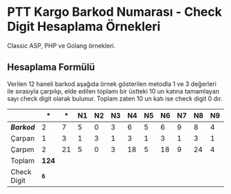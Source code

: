 # PTT Kargo Barkod Numarası - Check Digit Hesaplama Örnekleri

Classic ASP, PHP ve Golang örnekleri.

## Hesaplama Formülü

Verilen 12 haneli barkod aşağıda örnek gösterilen metodla 1 ve 3 değerleri ile sırasıyla çarpılıp, elde edilen toplamı bir üstteki 10 un katına tamamlayan  sayı check digit olarak bulunur. Toplam zaten 10 un katı ise check digit 0 dır.

|  | * | * | N1 | N2 | N3 | N4 | N5 | N6 | N7 | N8 | N9 | N10 | N11 |
| --- | --- | --- | --- | --- | --- | --- | --- | --- | --- | --- | --- | --- | --- |
| ***Barkod*** | 2 | 7 | 5 | 0 | 3 | 6 | 5 | 6 | 9 | 8 | 4 | 5 | `6` |
| Çarpan | 1 | 3 | 1 | 3 | 1 | 3 | 1 | 3 | 1 | 3 | 1 | 3 |  |
| Çarpım | 2 | 21 | 5 | 0 | 3 | 18 | 5 | 18 | 9 | 24 | 4 | 15 |  |
| Toplam | **124** |  |  |  |  |  |  |  |  |  |  |  |  |
| Check Digit | **`6`** |  |  |  |  |  |  |  |  |  |  |  |  |
